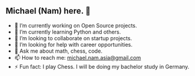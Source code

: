 ## Michael (Nam) here. 👋

- 🔭 I’m currently working on Open Source projects.
- 🌱 I’m currently learning Python and others.
- 👯 I’m looking to collaborate on startup projects.
- 🤔 I’m looking for help with career opportunities.
- 💬 Ask me about math, chess, code.
- 📫 How to reach me: michael.nam.asia@gmail.com
- ⚡ Fun fact: I play Chess. I will be doing my bachelor study in Germany.
